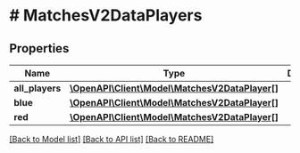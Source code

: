 # # MatchesV2DataPlayers

## Properties

Name | Type | Description | Notes
------------ | ------------- | ------------- | -------------
**all_players** | [**\OpenAPI\Client\Model\MatchesV2DataPlayer[]**](MatchesV2DataPlayer.md) |  |
**blue** | [**\OpenAPI\Client\Model\MatchesV2DataPlayer[]**](MatchesV2DataPlayer.md) |  |
**red** | [**\OpenAPI\Client\Model\MatchesV2DataPlayer[]**](MatchesV2DataPlayer.md) |  |

[[Back to Model list]](../../README.md#models) [[Back to API list]](../../README.md#endpoints) [[Back to README]](../../README.md)
